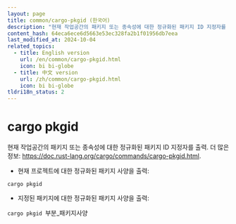 ```yaml
---
layout: page
title: common/cargo-pkgid (한국어)
description: "현재 작업공간의 패키지 또는 종속성에 대한 정규화된 패키지 ID 지정자를 출력."
content_hash: 64eca6ece6d5663e53ec328fa2b1f01956db7eea
last_modified_at: 2024-10-04
related_topics:
  - title: English version
    url: /en/common/cargo-pkgid.html
    icon: bi bi-globe
  - title: 中文 version
    url: /zh/common/cargo-pkgid.html
    icon: bi bi-globe
tldri18n_status: 2
---
```

# cargo pkgid

현재 작업공간의 패키지 또는 종속성에 대한 정규화된 패키지 ID 지정자를 출력.
더 많은 정보: <https://doc.rust-lang.org/cargo/commands/cargo-pkgid.html>.

- 현재 프로젝트에 대한 정규화된 패키지 사양을 출력:

`cargo pkgid`

- 지정된 패키지에 대한 정규화된 패키지 사양을 출력:

`cargo pkgid `<span class="tldr-var badge badge-pill bg-dark-lm bg-white-dm text-white-lm text-dark-dm font-weight-bold">부분_패키지사양</span>
